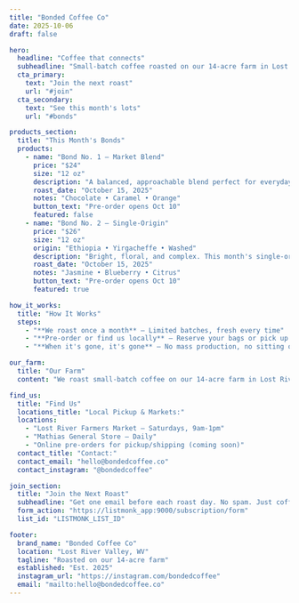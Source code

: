 ```yaml
---
title: "Bonded Coffee Co"
date: 2025-10-06
draft: false

hero:
  headline: "Coffee that connects"
  subheadline: "Small-batch coffee roasted on our 14-acre farm in Lost River Valley, WV. One roast day a month. When it's gone, it's gone."
  cta_primary:
    text: "Join the next roast"
    url: "#join"
  cta_secondary:
    text: "See this month's lots"
    url: "#bonds"

products_section:
  title: "This Month's Bonds"
  products:
    - name: "Bond No. 1 — Market Blend"
      price: "$24"
      size: "12 oz"
      description: "A balanced, approachable blend perfect for everyday brewing. Roasted to highlight chocolate, caramel, and subtle fruit notes."
      roast_date: "October 15, 2025"
      notes: "Chocolate • Caramel • Orange"
      button_text: "Pre-order opens Oct 10"
      featured: false
    - name: "Bond No. 2 — Single-Origin"
      price: "$26"
      size: "12 oz"
      origin: "Ethiopia • Yirgacheffe • Washed"
      description: "Bright, floral, and complex. This month's single-origin showcases the best of what we're sourcing."
      roast_date: "October 15, 2025"
      notes: "Jasmine • Blueberry • Citrus"
      button_text: "Pre-order opens Oct 10"
      featured: true

how_it_works:
  title: "How It Works"
  steps:
    - "**We roast once a month** — Limited batches, fresh every time"
    - "**Pre-order or find us locally** — Reserve your bags or pick up at markets"
    - "**When it's gone, it's gone** — No mass production, no sitting on shelves"

our_farm:
  title: "Our Farm"
  content: "We roast small-batch coffee on our 14-acre farm in Lost River Valley, West Virginia. Bonded celebrates the connections coffee makes—between growers, roaster, and you. Every bag is roasted with care, dated, and ready to bring people together."

find_us:
  title: "Find Us"
  locations_title: "Local Pickup & Markets:"
  locations:
    - "Lost River Farmers Market — Saturdays, 9am-1pm"
    - "Mathias General Store — Daily"
    - "Online pre-orders for pickup/shipping (coming soon)"
  contact_title: "Contact:"
  contact_email: "hello@bondedcoffee.co"
  contact_instagram: "@bondedcoffee"

join_section:
  title: "Join the Next Roast"
  subheadline: "Get one email before each roast day. No spam. Just coffee."
  form_action: "https://listmonk_app:9000/subscription/form"
  list_id: "LISTMONK_LIST_ID"

footer:
  brand_name: "Bonded Coffee Co"
  location: "Lost River Valley, WV"
  tagline: "Roasted on our 14-acre farm"
  established: "Est. 2025"
  instagram_url: "https://instagram.com/bondedcoffee"
  email: "mailto:hello@bondedcoffee.co"
---
```



